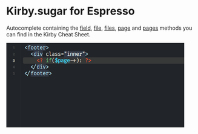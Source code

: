 # Kirby.sugar for Espresso

Autocomplete containing the [field](https://getkirby.com/docs/cheatsheet#field-methods), [file](https://getkirby.com/docs/cheatsheet#file), [files](https://getkirby.com/docs/cheatsheet#files), [page](https://getkirby.com/docs/cheatsheet#page) and [pages](https://getkirby.com/docs/cheatsheet#pages) methods you can find in the Kirby Cheat Sheet.

![Kirby.sugar](preview.gif?raw=true "Preview")